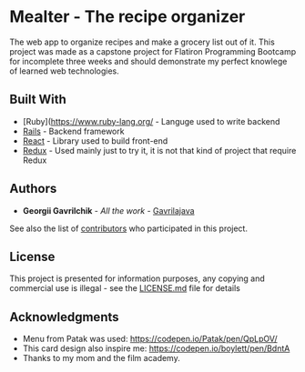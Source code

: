 # Mealter - The recipe organizer

The web app to organize recipes and make a grocery list out of it. This project was made as a capstone project for Flatiron Programming Bootcamp for incomplete three weeks and should demonstrate my perfect knowlege of learned web technologies.


## Built With

* [Ruby](https://www.ruby-lang.org/ - Languge used to write backend
* [Rails](https://rubyonrails.org/) - Backend framework
* [React](https://reactjs.org/) - Library used to build front-end
* [Redux](https://redux.js.org/) - Used mainly just to try it, it is not that kind of project that require Redux


## Authors

* **Georgii Gavrilchik** - *All the work* - [Gavrilajava](https://github.com/Gavrilajava)

See also the list of [contributors](https://github.com/Gavrilajava/mealter/graphs/contributors) who participated in this project.

## License

This project is presented for information purposes, any copying and commercial use is illegal - see the [LICENSE.md](LICENSE.md) file for details

## Acknowledgments

* Menu from Patak was used: https://codepen.io/Patak/pen/QpLpOV/
* This card design also inspire me: https://codepen.io/boylett/pen/BdntA
* Thanks to my mom and the film academy.
